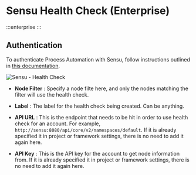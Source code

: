 # Sensu Health Check (Enterprise)

:::enterprise
:::

## Authentication

To authenticate Process Automation with Sensu, follow instructions outlined in [this documentation](/manual/plugins/sensu-plugins-overview.md).

![Sensu - Health Check](/assets/img/sensu-health.png)

- **Node Filter**
: Specify a node filte here, and only the nodes matching the filter will use the health check.

- **Label**
: The label for the health check being created. Can be anything.

- **API URL**
: This is the endpoint that needs to be hit in order to use health check for an account. For example, `http://sensu:8080/api/core/v2/namespaces/default`. If it is already specified it in project or framework settings, there is no need to add it again here.

- **API Key**
: This is the API key for the account to get node information from. If it is already specified it in project or framework settings, there is no need to add it again here.



